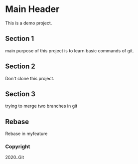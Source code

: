 # Main Header

This is a demo project.

## Section 1

main purpose of this project is to learn basic commands of git.

## Section 2
Don't clone this project.

## Section 3
trying to merge two branches in git

## Rebase
Rebase in myfeature

### Copyright
2020..Git
